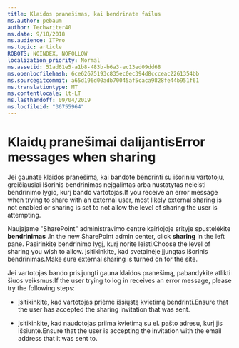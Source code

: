 ```yaml
---
title: Klaidos pranešimas, kai bendrinate failus
ms.author: pebaum
author: Techwriter40
ms.date: 9/18/2018
ms.audience: ITPro
ms.topic: article
ROBOTS: NOINDEX, NOFOLLOW
localization_priority: Normal
ms.assetid: 51ad61e5-a1b8-483b-b6a3-ec13ed09dd68
ms.openlocfilehash: 6ce62675193c835ec0ec394d8ccceac2261354bb
ms.sourcegitcommit: a65d196d00adb70045af5caca9828fe44b951f61
ms.translationtype: MT
ms.contentlocale: lt-LT
ms.lasthandoff: 09/04/2019
ms.locfileid: "36755964"
---
```

# <a name="error-messages-when-sharing"></a><span data-ttu-id="36f8c-102">Klaidų pranešimai dalijantis</span><span class="sxs-lookup"><span data-stu-id="36f8c-102">Error messages when sharing</span></span>

<span data-ttu-id="36f8c-103">Jei gaunate klaidos pranešimą, kai bandote bendrinti su išoriniu vartotoju, greičiausiai Išorinis bendrinimas neįgalintas arba nustatytas neleisti bendrinimo lygio, kurį bando vartotojas.</span><span class="sxs-lookup"><span data-stu-id="36f8c-103">If you receive an error message when trying to share with an external user, most likely external sharing is not enabled or sharing is set to not allow the level of sharing the user is attempting.</span></span>
  
<span data-ttu-id="36f8c-104">Naujajame "SharePoint" administravimo centre kairiojoje srityje spustelėkite **bendrinimas** .</span><span class="sxs-lookup"><span data-stu-id="36f8c-104">In the  new SharePoint admin center, click **sharing** in the left pane.</span></span> <span data-ttu-id="36f8c-105">Pasirinkite bendrinimo lygį, kurį norite leisti.</span><span class="sxs-lookup"><span data-stu-id="36f8c-105">Choose the level of sharing you wish to allow.</span></span> <span data-ttu-id="36f8c-106">Įsitikinkite, kad svetainėje įjungtas Išorinis bendrinimas.</span><span class="sxs-lookup"><span data-stu-id="36f8c-106">Make sure external sharing is turned on for the site.</span></span> 
  
<span data-ttu-id="36f8c-107">Jei vartotojas bando prisijungti gauna klaidos pranešimą, pabandykite atlikti šiuos veiksmus:</span><span class="sxs-lookup"><span data-stu-id="36f8c-107">If the user trying to log in receives an error message, please try the following steps:</span></span>
  
- <span data-ttu-id="36f8c-108">Įsitikinkite, kad vartotojas priėmė išsiųstą kvietimą bendrinti.</span><span class="sxs-lookup"><span data-stu-id="36f8c-108">Ensure that the user has accepted the sharing invitation that was sent.</span></span>
    
- <span data-ttu-id="36f8c-109">Įsitikinkite, kad naudotojas priima kvietimą su el. pašto adresu, kurį jis išsiuntė.</span><span class="sxs-lookup"><span data-stu-id="36f8c-109">Ensure that the user is accepting the invitation with the email address that it was sent to.</span></span>
    

